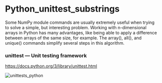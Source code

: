 # Python_unittest_substrings
Some NumPy module commands are usually extremely useful when trying to solve a simple, but interesting problem. Working with n-dimensional arrays in Python has many advantages, like being able to apply a difference between arrays of the same size, for example. The array(), all(), and unique() commands simplify several steps in this algorithm.


### unittest — Unit testing framework
https://docs.python.org/3/library/unittest.html



![unittests_python](https://user-images.githubusercontent.com/93230178/227651328-65b5c832-f5bc-47b9-9744-1a20e8c02c0c.png)
